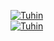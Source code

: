 <a href="https://tu.hin.life"><img src="https://github-stats-alpha.vercel.app/api/?username=cachecleanerjeet" alt="Tuhin"></a>
<br>
<a href="https://tu.hin.life"><img src="https://github-stats-alpha.vercel.app/api/?username=cachecleanerjeet&cc=000&tc=fff&sc=fff&ic=fff" alt="Tuhin"></a>
